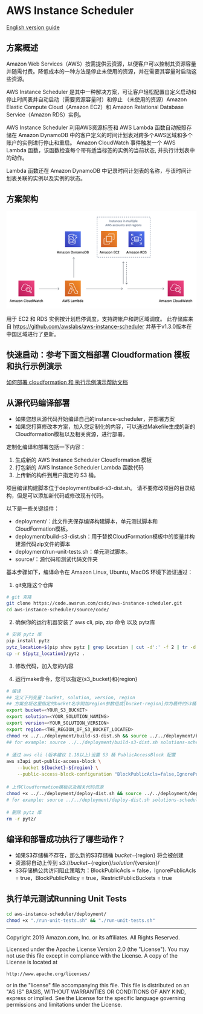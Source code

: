 # AWS Instance Scheduler

[English version guide](README-en.md)

## 方案概述
Amazon Web Services（AWS）按需提供云资源，以便客户可以控制其资源容量并随需付费。降低成本的一种方法是停止未使用的资源，并在需要其容量时启动这些资源。

AWS Instance Scheduler 是其中一种解决方案，可让客户轻松配置自定义启动和停止时间表并自动启动（需要资源容量时）和停止
（未使用的资源）Amazon Elastic Compute Cloud（Amazon EC2）和 Amazon Relational Database Service（Amazon RDS）实例。

AWS Instance Scheduler 利用AWS资源标签和 AWS Lambda 函数自动按照存储在 Amazon DynamoDB 中的客户定义的时间计划表对跨多个AWS区域和多个账户的实例进行停止和重启。 Amazon CloudWatch 事件触发一个 AWS Lambda 函数，该函数检查每个带有适当标签的实例的当前状态, 并执行计划表中的动作。

Lambda 函数还在 Amazon DynamoDB 中记录时间计划表的名称，与该时间计划表关联的实例以及实例的状态。

## 方案架构

![](resource/images/instance-scheduler-architecture.png)

用于 EC2 和 RDS 实例按计划启停调度，支持跨帐户和跨区域调度。
此存储库来自 https://github.com/awslabs/aws-instance-scheduler 并基于v1.3.0版本在中国区域进行了更新。 

## 快速启动：参考下面文档部署 Cloudformation 模板和执行示例演示

[如何部署 cloudformation 和 执行示例演示帮助文档](Testing.md)


## 从源代码编译部署
- 如果您想从源代码开始编译自己的instance-scheduler，并部署方案
- 如果您打算修改本方案，加入您定制化的内容，可以通过Makefile生成的新的Cloudformation模板以及相关资源，进行部署。

定制化编译和部署包括一下内容：
1. 生成新的 AWS Instance Scheduler Cloudformation 模板
2. 打包新的 AWS Instance Scheduler Lambda 函数代码
3. 上传新的构件到用户指定的 S3 桶。

项目编译构建脚本位于deployment/build-s3-dist.sh。 请不要修改项目的目录结构，但是可以添加新代码或修改现有代码。

以下是一些关键组件：

- deployment/：此文件夹保存编译构建脚本，单元测试脚本和CloudFormation模板。
- deployment/build-s3-dist.sh：用于替换CloudFormation模板中的变量并构建源代码zip文件的脚本
- deployment/run-unit-tests.sh：单元测试脚本。
- source/：源代码和测试代码文件夹

基本步骤如下，编译命令在 Amazon Linux, Ubuntu, MacOS 环境下验证通过：

1. git克隆这个仓库
```bash
# git 克隆
git clone https://code.awsrun.com/csdc/aws-instance-scheduler.git
cd aws-instance-scheduler/source/code/
```

2. 确保你的运行机器安装了 aws cli, pip, zip 命令 以及 pytz库
```bash
# 安装 pytz 库
pip install pytz
pytz_location=$(pip show pytz | grep Location | cut -d':' -f 2 | tr -d " ")
cp -r ${pytz_location}/pytz .
```
3. 修改代码，加入您的内容

4. 运行make命令，您可以指定{s3_bucket}和{region}
```bash
# 编译
## 定义下列变量：bucket, solution, version, region
## 方案会将这里指定的bucket名字附加region参数组成[bucket-region]作为最终的S3桶名，请确保唯一
export bucket=<YOUR_S3_BUCKET> 
export solution=<YOUR_SOLUTION_NAMING>
export version=<YOUR_SOLUTION_VERSION>
export region=<THE_REGION_OF_S3_BUCKET_LOCATED>
chmod +x ../../deployment/build-s3-dist.sh && source ../../deployment/build-s3-dist.sh ${bucket} ${solution} ${version} ${region}
## for example: source ../../deployment/build-s3-dist.sh solutions-scheduler aws-instance-scheduler v1.3.0 cn-northwest-1

# 通过 aws cli (版本建议 1.18以上)设置 S3 桶 PublicAccessBlock 配置
aws s3api put-public-access-block \
    --bucket ${bucket}-${region} \
    --public-access-block-configuration "BlockPublicAcls=false,IgnorePublicAcls=true,BlockPublicPolicy=true,RestrictPublicBuckets=true" --region ${region}

# 上传Cloudformation模板以及相关代码资源
chmod +x ../../deployment/deploy-dist.sh && source ../../deployment/deploy-dist.sh ${bucket} ${solution} ${version} ${region}
# for example: source ../../deployment/deploy-dist.sh solutions-scheduler aws-instance-scheduler v1.3.0 cn-northwest-1

# 删除 pytz 库
rm -r pytz/
```

## 编译和部署成功执行了哪些动作？
- 如果S3存储桶不存在，那么新的S3存储桶 ${bucket}-${region} 将会被创建
- 资源将自动上传到 s3://${bucket}-${region}/${solution}/${version}/
- S3存储桶公共访问阻止策略为：BlockPublicAcls = false，IgnorePublicAcls = true，BlockPublicPolicy = true，RestrictPublicBuckets = true

## 执行单元测试Running Unit Tests
```bash
cd aws-instance-scheduler/deployment/
chmod +x "./run-unit-tests.sh" && "./run-unit-tests.sh"
```

***

Copyright 2019 Amazon.com, Inc. or its affiliates. All Rights Reserved.

Licensed under the Apache License Version 2.0 (the "License"). You may not use this file except in compliance with the License. A copy of the License is located at

    http://www.apache.org/licenses/

or in the "license" file accompanying this file. This file is distributed on an "AS IS" BASIS, WITHOUT WARRANTIES OR CONDITIONS OF ANY KIND, express or implied. See the License for the specific language governing permissions and limitations under the License.

